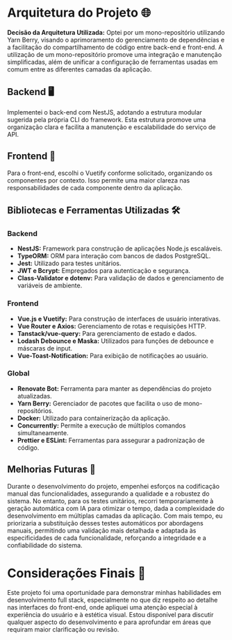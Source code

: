 # Arquitetura do Projeto 🌐

**Decisão da Arquitetura Utilizada:** Optei por um mono-repositório utilizando Yarn Berry, visando o aprimoramento do 
gerenciamento de dependências e a facilitação do compartilhamento de código entre back-end e front-end. A utilização de 
um mono-repositório promove uma integração e manutenção simplificadas, além de unificar a configuração de ferramentas 
usadas em comum entre as diferentes camadas da aplicação.

## Backend 🖥️
Implementei o back-end com NestJS, adotando a estrutura modular sugerida pela própria CLI do framework. Esta estrutura 
promove uma organização clara e facilita a manutenção e escalabilidade do serviço de API.

## Frontend 🎨
Para o front-end, escolhi o Vuetify conforme solicitado, organizando os componentes por contexto. Isso permite uma 
maior clareza nas responsabilidades de cada componente dentro da aplicação.

## Bibliotecas e Ferramentas Utilizadas 🛠️

### Backend
- **NestJS:** Framework para construção de aplicações Node.js escaláveis.
- **TypeORM:** ORM para interação com bancos de dados PostgreSQL.
- **Jest:** Utilizado para testes unitários.
- **JWT e Bcrypt:** Empregados para autenticação e segurança.
- **Class-Validator e dotenv:** Para validação de dados e gerenciamento de variáveis de ambiente.

### Frontend
- **Vue.js e Vuetify:** Para construção de interfaces de usuário interativas.
- **Vue Router e Axios:** Gerenciamento de rotas e requisições HTTP.
- **Tanstack/vue-query:** Para gerenciamento de estado e dados.
- **Lodash Debounce e Maska:** Utilizados para funções de debounce e máscaras de input.
- **Vue-Toast-Notification:** Para exibição de notificações ao usuário.

### Global
- **Renovate Bot:** Ferramenta para manter as dependências do projeto atualizadas.
- **Yarn Berry:** Gerenciador de pacotes que facilita o uso de mono-repositórios.
- **Docker:** Utilizado para containerização da aplicação.
- **Concurrently:** Permite a execução de múltiplos comandos simultaneamente.
- **Prettier e ESLint:** Ferramentas para assegurar a padronização de código.

## Melhorias Futuras 🌟
Durante o desenvolvimento do projeto, empenhei esforços na codificação manual das funcionalidades, assegurando a 
qualidade e a robustez do sistema. No entanto, para os testes unitários, recorri temporariamente à 
geração automática com IA para otimizar o tempo, dada a complexidade do desenvolvimento em 
múltiplas camadas da aplicação. Com mais tempo, eu priorizaria a substituição desses testes automáticos por abordagens 
manuais, permitindo uma validação mais detalhada e adaptada às especificidades de cada funcionalidade, reforçando a 
integridade e a confiabilidade do sistema.

# Considerações Finais 💬
Este projeto foi uma oportunidade para demonstrar minhas habilidades em desenvolvimento full stack, especialmente no 
que diz respeito ao detalhe nas interfaces do front-end, onde apliquei uma atenção especial à experiência do usuário e 
à estética visual. Estou disponível para discutir qualquer aspecto do desenvolvimento e para 
aprofundar em áreas que requiram maior clarificação ou revisão.
